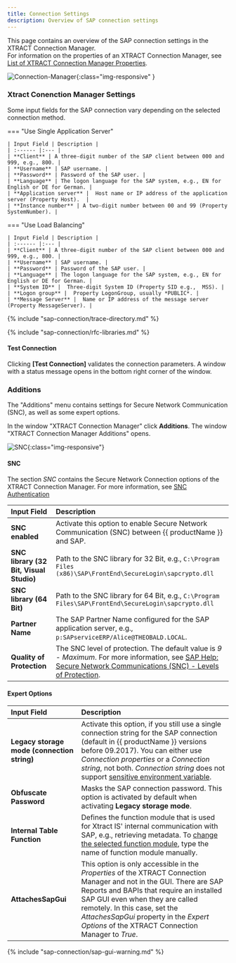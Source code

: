 ```yaml
---
title: Connection Settings
description: Overview of SAP connection settings
---
```


This page contains an overview of the SAP connection settings in the XTRACT Connection Manager.<br>
For information on the properties of an XTRACT Connection Manager, see [List of XTRACT Connection Manager Properties](parameterize-connections.md/#list-of-xtract-connection-manager-properties).

![Connection-Manager](../../assets/images/documentation/sap-connection/xis/Connection-Manager.png){:class="img-responsive" }

### Xtract Conenction Manager Settings

Some input fields for the SAP connection vary depending on the selected connection method. 

=== "Use Single Application Server"

	| Input Field | Description |
	| :------ |:--- | 
	| **Client** | A three-digit number of the SAP client between 000 and 999, e.g., 800. | 
	| **Username** | SAP username. | 
	| **Password** | Password of the SAP user. | 
	| **Language** | The logon language for the SAP system, e.g., EN for English or DE for German. | 
	| **Application server** |  Host name or IP address of the application server (Property Host).  | 
	| **Instance number** | A two-digit number between 00 and 99 (Property SystemNumber). | 

=== "Use Load Balancing"

	| Input Field | Description |
	| :------ |:--- | 
	| **Client** | A three-digit number of the SAP client between 000 and 999, e.g., 800. | 
	| **Username** | SAP username. | 
	| **Password** | Password of the SAP user. | 
	| **Language** | The logon language for the SAP system, e.g., EN for English or DE for German. | 
	| **System ID** |  Three-digit System ID (Property SID e.g.,  MSS). | 
	| **Logon group** |  Property LogonGroup, usually *PUBLIC*. | 
	| **Message Server** |  Name or IP address of the message server (Property MessageServer). | 

{% include "sap-connection/trace-directory.md" %}

{% include "sap-connection/rfc-libraries.md" %}

#### Test Connection

Clicking **[Test Connection]** validates the connection parameters. 
A window with a status message opens in the bottom right corner of the window.

### Additions

The "Additions" menu contains settings for Secure Network Communication (SNC), as well as some expert options.

In the window "XTRACT Connection Manager" click **Additions**. 
The window "XTRACT Connection Manager Additions" opens.

![SNC](../../assets/images/documentation/sap-connection/xis/snc-connection-manager.png){:class="img-responsive"}

#### SNC

The section *SNC* contains the Secure Network Connection options of the XTRACT Connection Manager.
For more information, see [SNC Authentication](snc-authentication.md)<br>

| Input Field | Description |
| :------ |:--- | 
| **SNC enabled** | Activate this option to enable Secure Network Communication (SNC) between {{ productName }} and SAP. |
| **SNC library (32 Bit, Visual Studio)** | Path to the SNC library for 32 Bit, e.g., `C:\Program Files (x86)\SAP\FrontEnd\SecureLogin\sapcrypto.dll` |
| **SNC library (64 Bit)** | Path to the SNC library for 64 Bit, e.g., `C:\Program Files\SAP\FrontEnd\SecureLogin\sapcrypto.dll` |
| **Partner Name** | The SAP Partner Name configured for the SAP application server, e.g., `p:SAPserviceERP/Alice@THEOBALD.LOCAL`. |
| **Quality of Protection** | The SNC level of protection. The default value is *9 - Maximum*. For more information, see [SAP Help: Secure Network Communications (SNC) - Levels of Protection](https://help.sap.com/docs/SAP_NETWEAVER_701/6f3e0bea6c4b101484fcf5305b4d624b/e656f466e99a11d1a5b00000e835363f.html?version=7.01.22#levels-of-protection). |

#### Expert Options

| Input Field | Description |
| :------ |:--- | 
| **Legacy storage mode (connection string)** | Activate this option, if you still use a single connection string for the SAP connection (default in {{ productName }} versions before 09.2017). You can either use *Connection properties* or a *Connection string*, not both. *Connection string* does not support [sensitive environment variable](parameterize-connections.md/#sensitive-environment-variables-in-ssisdb-catalog).| 
| **Obfuscate Password** | Masks the SAP connection password. This option is activated by default when activating **Legacy storage mode**.|
| **Internal Table Function** | Defines the function module that is used for Xtract IS' internal communication with SAP, e.g., retrieving metadata. To [change the selected function module](../setup-in-sap/custom-function-module-for-table-extraction.md), type the name of function module manually. |
| **AttachesSapGui** | This option is only accessible in the *Properties* of the XTRACT Connection Manager and not in the GUI. There are SAP Reports and BAPIs that require an installed SAP GUI even when they are called remotely. In this case, set the *AttachesSapGui* property in the *Expert Options* of the XTRACT Connection Manager to *True*. |

{% include "sap-connection/sap-gui-warning.md" %}